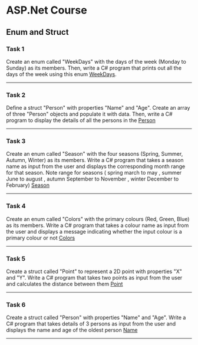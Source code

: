 # ASP.Net Course


## Enum and Struct

### Task 1

Create an enum called "WeekDays" with the days of the week (Monday to Sunday) as its members. Then, write a C# program that prints out all the days of the week using this enum
[WeekDays](https://github.com/d12o6aa/100DaysOfCoding/001/Assignment_01/WeekDays.cs).

---

### Task 2

Define a struct "Person" with properties "Name" and "Age". Create an array of three "Person" objects and populate it with data. Then, write a C# program to display the details of all the persons in the
[Person](https://github.com/d12o6aa/100DaysOfCoding/001/Assignment_01/Person.cs)

---

### Task 3

Create an enum called "Season" with the four seasons (Spring, Summer, Autumn, Winter) as its members. Write a C# program that takes a season name as input from the user and displays the corresponding month range for that season. Note range for seasons ( spring march to may , summer June to august , autumn September to November , winter December to February)
[Season](https://github.com/d12o6aa/100DaysOfCoding/001/Assignment_01/Season.cs)

---

### Task 4

Create an enum called "Colors" with the primary colours (Red, Green, Blue) as its members. Write a C# program that takes a colour name as input from the user and displays a message indicating whether the input colour is a primary colour or not
[Colors](https://github.com/d12o6aa/100DaysOfCoding/001/Assignment_01/Colors.cs)

---

### Task 5

Create a struct called "Point" to represent a 2D point with properties "X" and "Y". Write a C# program that takes two points as input from the user and calculates the distance between them
[Point](https://github.com/d12o6aa/100DaysOfCoding/001/Assignment_01/Point.cs)

---

### Task 6

Create a struct called "Person" with properties "Name" and "Age". Write a C# program that takes details of 3 persons as input from the user and displays the name and age of the oldest person
[Name](https://github.com/d12o6aa/100DaysOfCoding/001/Assignment_01/Name.cs)

---